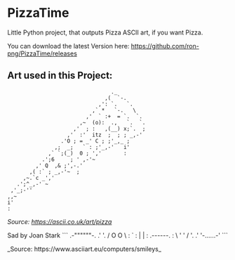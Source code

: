 # PizzaTime
Little Python project, that outputs Pizza ASCII art, if you want Pizza.

You can download the latest Version here: https://github.com/ron-png/PizzaTime/releases

## Art used in this Project:
```
                                 ._
                               ,(  `-.
                             ,': `.   `.
                           ,` *   `-.   \
                         ,'  ` :+  = `.  `.
                       ,~  (o):  .,   `.  `.
                     ,'  ; :   ,(__) x;`.  ;
                   ,'  :'  itz  ;  ; ; _,-'
                 .'O ; = _' C ; ;'_,_ ;
               ,;  _;   ` : ;'_,-'   i'
             ,` `;(_)  0 ; ','       :
           .';6     ; ' ,-'~
         ,' Q  ,& ;',-.'
       ,( :` ; _,-'~  ;
     ,~.`c _','
   .';^_,-' ~
 ,'_;-''
,,~
i'
:
```
_Source: https://ascii.co.uk/art/pizza_
<p>
Sad by Joan Stark
```
    .-""""""-.
  .'          '.
 /   O      O   \
:           `    :
|                |  
:    .------.    :
 \  '        '  /
  '.          .'
    '-......-'
```
<p>
_Source: https://www.asciiart.eu/computers/smileys_